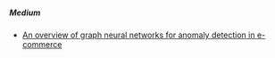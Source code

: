 ##### Medium
- [An overview of graph neural networks for anomaly detection in e-commerce](https://medium.com/walmartglobaltech/an-overview-of-graph-neural-networks-for-anomaly-detection-in-e-commerce-87516931d38)
